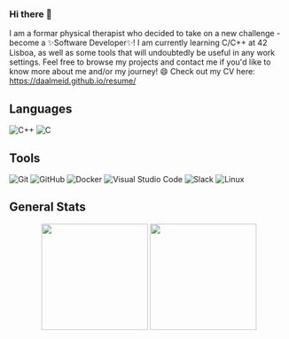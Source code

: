 ### Hi there 👋

I am a formar physical therapist who decided to take on a new challenge - become a ✨Software Developer✨! I am currently learning C/C++ at 42 Lisboa, as well as some tools that will
undoubtedly be useful in any work settings. Feel free to browse my projects and contact me
if you'd like to know more about me and/or my journey! 😄
Check out my CV here: https://daalmeid.github.io/resume/

## Languages

  ![C++](https://img.shields.io/badge/c++-%2300599C.svg?style=for-the-badge&logo=c%2B%2B&logoColor=white)
	![C](https://img.shields.io/badge/c-%2300599C.svg?style=for-the-badge&logo=c&logoColor=white)
 
 ## Tools

![Git](https://img.shields.io/badge/git-%23F05033.svg?style=for-the-badge&logo=git&logoColor=white)
  ![GitHub](https://img.shields.io/badge/github-%23121011.svg?style=for-the-badge&logo=github&logoColor=white)
  ![Docker](https://img.shields.io/badge/docker-%230db7ed.svg?style=for-the-badge&logo=docker&logoColor=white)
  ![Visual Studio Code](https://img.shields.io/badge/Visual%20Studio%20Code-0078d7.svg?style=for-the-badge&logo=visual-studio-code&logoColor=white)
  ![Slack](https://img.shields.io/badge/Slack-4A154B?style=for-the-badge&logo=slack&logoColor=white)
  ![Linux](https://img.shields.io/badge/Linux-FCC624?style=for-the-badge&logo=linux&logoColor=black)  

## General Stats

<div align="center">
  <img height="192px" src="https://github-readme-stats.vercel.app/api/top-langs/?username=daalmeid&langs_count=3&theme=dracula"/>
  <img height="192px" src="https://github-readme-stats.vercel.app/api?username=daalmeid&show_icons=true&theme=aura_dark&include_all_commits=true&count_private=true"/>
</div>
